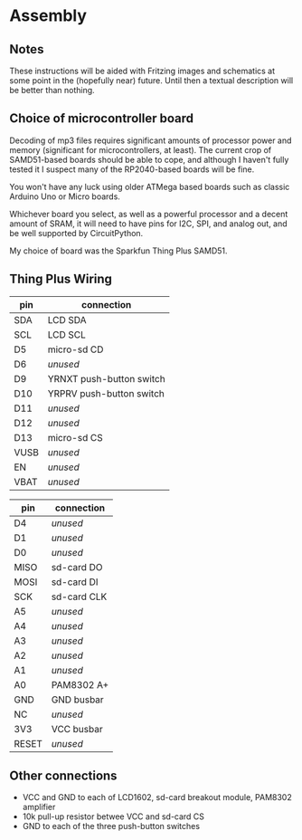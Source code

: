 # Assembly

## Notes

These instructions will be aided with Fritzing images and schematics at
some point in the (hopefully near) future. Until then a textual description
will be better than nothing.

## Choice of microcontroller board

Decoding of mp3 files requires significant amounts of processor power and
memory (significant for microcontrollers, at least). The current crop of
SAMD51-based boards should be able to cope, and although I haven't fully tested
it I suspect many of the RP2040-based boards will be fine.

You won't have any luck using older ATMega based boards such as classic
Arduino Uno or Micro boards.

Whichever board you select, as well as a powerful processor and a decent amount
of SRAM, it will need to have pins for I2C, SPI, and analog out, and be
well supported by CircuitPython.

My choice of board was the Sparkfun Thing Plus SAMD51.

## Thing Plus Wiring

| pin | connection |
| --- | ---------- |
| SDA | LCD SDA |
| SCL | LCD SCL |
| D5 | micro-sd CD |
| D6 | *unused* |
| D9 | YRNXT push-button switch |
| D10 | YRPRV push-button switch |
| D11 | *unused* |
| D12 | *unused* |
| D13 | micro-sd CS |
| VUSB | *unused* |
| EN | *unused* |
| VBAT | *unused* |

| pin | connection |
| --- | ---------- |
| D4 | *unused* |
| D1 | *unused* |
| D0 | *unused* |
| MISO | sd-card DO |
| MOSI | sd-card DI |
| SCK | sd-card CLK |
| A5 | *unused* |
| A4 | *unused* |
| A3 | *unused* |
| A2 | *unused* |
| A1 | *unused* |
| A0 | PAM8302 A+ |
| GND | GND busbar |
| NC | *unused* |
| 3V3 | VCC busbar |
| RESET | *unused* |

## Other connections

* VCC and GND to each of LCD1602, sd-card breakout module, PAM8302 amplifier
* 10k pull-up resistor betwee VCC and sd-card CS
* GND to each of the three push-button switches
